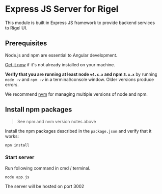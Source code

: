 # Express JS Server for Rigel
This module is built in Express JS framework to provide backend services to Rigel UI.

## Prerequisites

Node.js and npm are essential to Angular development. 
    
<a href="https://docs.npmjs.com/getting-started/installing-node" target="_blank" title="Installing Node.js and updating npm">
Get it now</a> if it's not already installed on your machine.
 
**Verify that you are running at least node `v4.x.x` and npm `3.x.x`**
by running `node -v` and `npm -v` in a terminal/console window.
Older versions produce errors.

We recommend [nvm](https://github.com/creationix/nvm) for managing multiple versions of node and npm.

## Install npm packages
> See npm and nvm version notes above

Install the npm packages described in the `package.json` and verify that it works:

```shell
npm install
```

### Start server
Run following command in cmd / terminal.
```shell
node app.js
```
The server will be hosted on port 3002